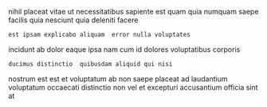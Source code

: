 <!--
title: Versatile explicit portal
author: Meaghan
date: 2014-05-27-2115
link: 2014-05-27-2115-versatile-explicit-portal
tags: [controller,make,factory]
-->

  nihil  placeat vitae
 ut necessitatibus sapiente est quam quia numquam 
saepe facilis quia nesciunt quia deleniti   facere
 	est ipsam explicabo aliquam  error nulla voluptates
incidunt ab dolor eaque ipsa  nam
cum    id dolores   voluptatibus corporis
 	ducimus distinctio  quibusdam aliquid qui nisi
nostrum  est
est et voluptatum ab non saepe  placeat
ad laudantium voluptatum occaecati distinctio
non vel et excepturi  accusantium officia sint at